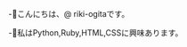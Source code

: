 -👋こんにちは、@ riki-ogitaです。

-👀私はPython,Ruby,HTML,CSSに興味あります。


<!---
riki-ogita/riki-ogita is a ✨ special ✨ repository because its `README.md` (this file) appears on your GitHub profile.
You can click the Preview link to take a look at your changes.
--->
